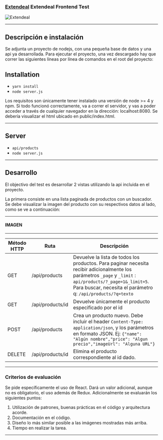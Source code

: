 ### [Extendeal](https://extendeal.com) Extendeal Frontend Test

![Extendeal](https://ar.extendeal.com/images/common/logo-extendeal.svg)

---

## Descripción e instalación

Se adjunta un proyecto de nodejs, con una pequeña base de datos y una api ya desarrollada. Para ejecutar el proyecto, una vez descargado hay que correr las siguientes líneas por línea de comandos en el root del proyecto:

## Installation

- `yarn install`
- `node server.js`

Los requisitos son únicamente tener instalado una versión de node >= 4 y npm. Si todo funcionó correctamente, va a correr el servidor, y vas a poder acceder a través de cualquier navegador en la dirección: localhost:8080. Se debería visualizar el html ubicado en public/index.html.

---

## Server

- `api/products`
- `node server.js`

---

## Desarrollo
El objectivo del test es desarrollar 2 vistas utilizando la api incluida en el proyecto.

La primera consiste en una lista paginada de productos con un buscador. Se debe visualizar la imagen del producto con su respectivos datos al lado, como se ve a continuación:

---

#### IMAGEN


---

| Método HTTP| Ruta| Descripción|
| ----- | ---- |  ---- |
| GET | /api/products | Devuelve la lista de todos los productos. Para paginar necesita recibir adicionalmente los parámetros `_page` y `_limit` : `api/products/?_page=1&_limit=5`. Para buscar, necesita el parámetro q: `/api/products/?q=texto` |
| GET | /api/products/id | Devuelve únicamente el producto especificado por el id |
| POST | /api/products | Crea un producto nuevo. Debe incluir el header `Content-Type: application/json`, y los parámetros en formato JSON. Ej: `{"name": "Algún nombre","price": "Algun precio","imageUrl": "Alguna URL"}` |
| DELETE | /api/products/id | Elimina el producto correspondiente al id dado. |

---

### Criterios de evaluación
Se pide específicamente el uso de React. Dará un valor adicional, aunque no es obligatorio, el uso además de Redux. Adicionalmente se evaluarán los siguientes puntos:

1. Utilización de patrones, buenas prácticas en el código y arquitectura acorde.
2. Documentación en el código.
3. Diseño lo más similar posible a las imágenes mostradas más arriba.
4. Tiempo en realizar la tarea.

---







